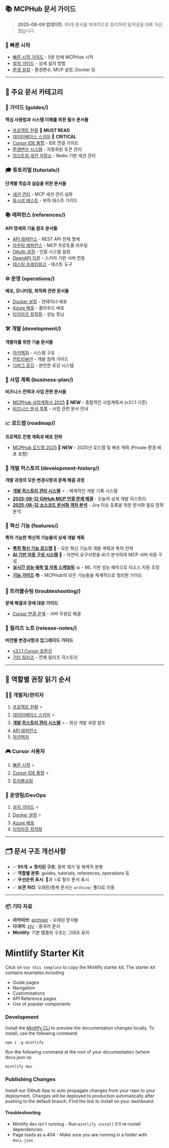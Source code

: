 ## 📚 MCPHub 문서 가이드

> **2025-08-09 업데이트**: 95개 문서를 체계적으로 정리하여 탐색성을 대폭 개선했습니다.

### 🚀 빠른 시작
- [빠른 시작 가이드](quickstart.mdx) - 5분 만에 MCPHub 시작
- [설치 가이드](installation.mdx) - 상세 설치 방법
- [환경 설정](configuration/) - 환경변수, MCP 설정, Docker 등

---

## 📂 주요 문서 카테고리

### 📖 가이드 (guides/)
**핵심 사용법과 시스템 이해를 위한 필수 문서들**
- [프로젝트 현황](guides/mcphub-project-status.md) 🌟 **MUST READ**
- [데이터베이스 스키마](guides/database-schema.md) 🌟 **CRITICAL**
- [Cursor IDE 통합](guides/cursor-ide-integration.md) - IDE 연결 가이드
- [환경변수 시스템](guides/mcphub-env-var-system.md) - 자동화된 토큰 관리
- [업스트림 세션 저장소](guides/upstream-session-store.md) - Redis 기반 세션 관리

### 🎓 튜토리얼 (tutorials/)
**단계별 학습과 실습을 위한 문서들**
- [세션 관리](tutorials/session-management.md) - MCP 세션 관리 심화
- [동시성 테스트](tutorials/concurrency-test.md) - 부하 테스트 가이드

### 📚 레퍼런스 (references/)
**API 명세와 기술 참조 문서들**
- [API 레퍼런스](references/api-reference.md) - REST API 전체 명세
- [라우팅 레퍼런스](references/routing-reference.md) - MCP 프로토콜 라우팅
- [OAuth 설정](references/oauth-setup-guide.md) - 인증 시스템 설정
- [OpenAPI 지원](references/openapi-support.md) - 스키마 기반 서버 연동
- [테스팅 프레임워크](references/testing-framework.md) - 테스트 도구

### ⚙️ 운영 (operations/)
**배포, 모니터링, 최적화 관련 문서들**
- [Docker 설정](operations/docker-setup.md) - 컨테이너 배포
- [Azure 배포](operations/azure-container-apps-deployment.md) - 클라우드 배포
- [타임아웃 최적화](operations/timeout-optimization-2025-08-09.md) - 성능 튜닝

### 🛠️ 개발 (development/)
**개발자를 위한 기술 문서들**
- [아키텍처](development/architecture.mdx) - 시스템 구조
- [컨트리뷰션](development/contributing.mdx) - 개발 참여 가이드
- [디버그 로깅](development/debug-logging.md) - 완전한 로깅 시스템

### 💼 사업 계획 (business-plan/)
**비즈니스 전략과 사업 관련 문서들**
- [MCPHub 사업계획서 2025](business-plan/mcphub-business-plan-2025.md) 🌟 **NEW** - 종합적인 사업계획서 (v3.1.1 기준)
- [비즈니스 문서 목록](business-plan/README.md) - 사업 관련 문서 안내

### 📈 로드맵 (roadmap/)
**프로젝트 진행 계획과 배포 전략**
- [MCPHub 로드맵 2025](roadmap/mcphub-roadmap-2025.md) 🚀 **NEW** - 2025년 로드맵 및 배포 계획 (Private 환경 배포 포함)

### 📖 개발 히스토리 (development-history/)
**개발 과정의 모든 변경사항과 문제 해결 과정**
- [**개발 히스토리 관리 시스템**](development-history/README.md) ⭐ - 체계적인 개발 기록 시스템
- [**2025-08-12 GitHub MCP 연결 문제 해결**](development-history/2025-08-12-github-mcp-connection-and-docker-build-fixes.md) - 오늘의 상세 개발 히스토리
- [**2025-08-12 소스코드 문서화 격차 분석**](development-history/2025-08-12-sourcecode-documentation-gap-analysis.md) - Jira 이슈 등록을 위한 문서화 필요 항목 분석

### 🌟 혁신 기능 (features/)
**특허 가능한 혁신적 기능들의 상세 개발 계획**
- [**특허 혁신 기능 로드맵**](features/patent-innovation-roadmap.mdx) 🚀 - 모든 혁신 기능의 개발 계획과 특허 전략
- [**AI 기반 자동 구성 시스템**](features/ai-powered-auto-configuration.mdx) 🤖 - 자연어 요구사항을 AI가 분석하여 MCP 서버 자동 구성
- [**실시간 성능 예측 및 자동 스케일링**](features/real-time-performance-prediction.mdx) 📊 - ML 기반 성능 예측으로 리소스 자동 조정
- [**기능 가이드**](features/README.md) 📚 - MCPHub의 모든 기능들을 체계적으로 정리한 가이드

### 🚨 트러블슈팅 (troubleshooting/)
**문제 해결과 장애 대응 가이드**
- [Cursor 연결 문제](troubleshooting/cursor-deadlock-fix-2025-08-09.md) - 서버 무응답 해결

### 📝 릴리즈 노트 (release-notes/)
**버전별 변경사항과 업그레이드 가이드**
- [v3.1.1 Cursor 호환성](release-notes/v3.1.1-cursor-compatibility-2025-08-08.md)
- [기타 릴리즈](release-notes/) - 전체 릴리즈 히스토리

---

## 🎯 역할별 권장 읽기 순서

### 👨‍💻 개발자/관리자
1. [프로젝트 현황](guides/mcphub-project-status.md) ⭐
2. [데이터베이스 스키마](guides/database-schema.md) ⭐
3. [**개발 히스토리 관리 시스템**](development-history/README.md) ⭐ - 최신 개발 과정 참조
4. [API 레퍼런스](references/api-reference.md)
5. [아키텍처](development/architecture.mdx)

### 🎮 Cursor 사용자
1. [빠른 시작](quickstart.mdx) ⭐
2. [Cursor IDE 통합](guides/cursor-ide-integration.md) ⭐
3. [트러블슈팅](troubleshooting/cursor-deadlock-fix-2025-08-09.md)

### 🚀 운영팀/DevOps
1. [설치 가이드](installation.mdx) ⭐
2. [Docker 설정](operations/docker-setup.md) ⭐
3. [Azure 배포](operations/azure-container-apps-deployment.md)
4. [타임아웃 최적화](operations/timeout-optimization-2025-08-09.md)

---

## 🗂️ 문서 구조 개선사항

- ✅ **95개 → 정리된 구조**: 중복 제거 및 체계적 분류
- ✅ **역할별 분류**: guides, tutorials, references, operations 등
- ✅ **우선순위 표시**: 🌟과 ⭐로 필수 문서 표시
- ✅ **보관 처리**: 오래된/중복 문서는 `archive/` 폴더로 이동

---

### 📦 기타 자료
- **아카이브**: [archive/](archive/) - 오래된 문서들
- **다국어**: [zh/](zh/) - 중국어 문서
- **Mintlify**: 기본 템플릿 구조는 그대로 유지

# Mintlify Starter Kit

Click on `Use this template` to copy the Mintlify starter kit. The starter kit contains examples including

- Guide pages
- Navigation
- Customizations
- API Reference pages
- Use of popular components

### Development

Install the [Mintlify CLI](https://www.npmjs.com/package/mintlify) to preview the documentation changes locally. To install, use the following command

```
npm i -g mintlify
```

Run the following command at the root of your documentation (where docs.json is)

```
mintlify dev
```

### Publishing Changes

Install our Github App to auto propagate changes from your repo to your deployment. Changes will be deployed to production automatically after pushing to the default branch. Find the link to install on your dashboard. 

#### Troubleshooting

- Mintlify dev isn't running - Run `mintlify install` it'll re-install dependencies.
- Page loads as a 404 - Make sure you are running in a folder with `docs.json`
